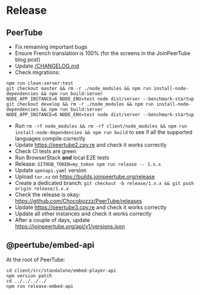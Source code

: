 # Release

## PeerTube

 * Fix remaining important bugs
 * Ensure French translation is 100% (for the screens in the JoinPeerTube blog post)
 * Update [/CHANGELOG.md](/CHANGELOG.md)
 * Check migrations:
```
npm run clean:server:test
git checkout master && rm -r ./node_modules && npm run install-node-dependencies && npm run build:server
NODE_APP_INSTANCE=6 NODE_ENV=test node dist/server --benchmark-startup
git checkout develop && rm -r ./node_modules && npm run install-node-dependencies && npm run build:server
NODE_APP_INSTANCE=6 NODE_ENV=test node dist/server --benchmark-startup
```
 * Run `rm -rf node_modules && rm -rf client/node_modules && npm run install-node-dependencies && npm run build` to see if all the supported languages compile correctly
 * Update https://peertube2.cpy.re and check it works correctly
 * Check CI tests are green
 * Run BrowserStack **and** local E2E tests
 * Release: `GITHUB_TOKEN=my_token npm run release -- 1.x.x`
 * Update `openapi.yaml` version
 * Upload `tar.xz` on https://builds.joinpeertube.org/release
 * Create a dedicated branch: `git checkout -b release/1.x.x && git push origin release/1.x.x`
 * Check the release is okay: https://github.com/Chocobozzz/PeerTube/releases
 * Update https://peertube3.cpy.re and check it works correctly
 * Update all other instances and check it works correctly
 * After a couple of days, update https://joinpeertube.org/api/v1/versions.json


## @peertube/embed-api

At the root of PeerTube:

```
cd client/src/standalone/embed-player-api
npm version patch
cd ../../../../
npm run release-embed-api
```
